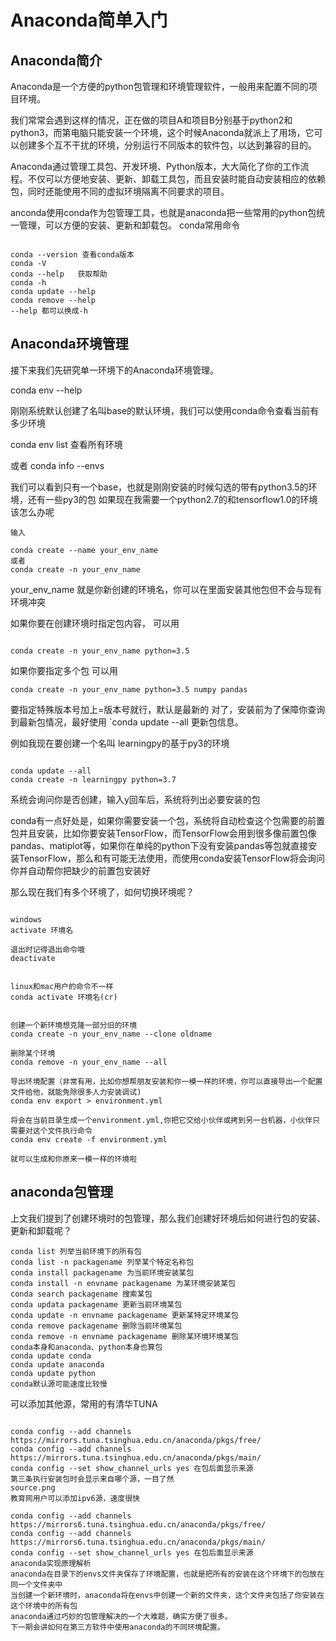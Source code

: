 # Anaconda简单入门

## Anaconda简介

Anaconda是一个方便的python包管理和环境管理软件，一般用来配置不同的项目环境。

我们常常会遇到这样的情况，正在做的项目A和项目B分别基于python2和python3，而第电脑只能安装一个环境，这个时候Anaconda就派上了用场，它可以创建多个互不干扰的环境，分别运行不同版本的软件包，以达到兼容的目的。

Anaconda通过管理工具包、开发环境、Python版本，大大简化了你的工作流程。不仅可以方便地安装、更新、卸载工具包，而且安装时能自动安装相应的依赖包，同时还能使用不同的虚拟环境隔离不同要求的项目。

anconda使用conda作为包管理工具，也就是anaconda把一些常用的python包统一管理，可以方便的安装、更新和卸载包。
conda常用命令

```shell script

conda --version 查看conda版本
conda -V
conda --help   获取帮助
conda -h
conda update --help 
conda remove --help
--help 都可以换成-h
```

## Anaconda环境管理

接下来我们先研究单一环境下的Anaconda环境管理。

conda env --help

刚刚系统默认创建了名叫base的默认环境，我们可以使用conda命令查看当前有多少环境

conda env list 查看所有环境

或者
conda info --envs

我们可以看到只有一个base，也就是刚刚安装的时候勾选的带有python3.5的环境，还有一些py3的包
如果现在我需要一个python2.7的和tensorflow1.0的环境该怎么办呢

```
输入

conda create --name your_env_name  
或者  
conda create -n your_env_name
```

your_env_name 就是你新创建的环境名，你可以在里面安装其他包但不会与现有环境冲突

如果你要在创建环境时指定包内容， 可以用

```shell script

conda create -n your_env_name python=3.5
```

如果你要指定多个包 可以用

```
conda create -n your_env_name python=3.5 numpy pandas
```

要指定特殊版本号加上=版本号就行，默认是最新的
对了，安装前为了保障你查询到最新包情况，最好使用
`conda update --all 更新包信息。

例如我现在要创建一个名叫 learningpy的基于py3的环境

```shell script

conda update --all
conda create -n learningpy python=3.7
```

系统会询问你是否创建，输入y回车后，系统将列出必要安装的包

conda有一点好处是，如果你需要安装一个包，系统将自动检查这个包需要的前置包并且安装，比如你要安装TensorFlow，而TensorFlow会用到很多像前置包像pandas、matiplot等，如果你在单纯的python下没有安装pandas等包就直接安装TensorFlow，那么和有可能无法使用，而使用conda安装TensorFlow将会询问你并自动帮你把缺少的前置包安装好

那么现在我们有多个环境了，如何切换环境呢？

```shell script

windows
activate 环境名

退出时记得退出命令哦
deactivate
```

```shell script

linux和mac用户的命令不一样
conda activate 环境名(cr)

```

```shell script

创建一个新环境想克隆一部分旧的环境
conda create -n your_env_name --clone oldname

删除某个环境
conda remove -n your_env_name --all

导出环境配置（非常有用，比如你想帮朋友安装和你一模一样的环境，你可以直接导出一个配置文件给他，就能免除很多人力安装调试)
conda env export > environment.yml

将会在当前目录生成一个environment.yml,你把它交给小伙伴或拷到另一台机器，小伙伴只需要对这个文件执行命令  
conda env create -f environment.yml

就可以生成和你原来一模一样的环境啦
```

## anaconda包管理

上文我们提到了创建环境时的包管理，那么我们创建好环境后如何进行包的安装、更新和卸载呢？

```
conda list 列举当前环境下的所有包
conda list -n packagename 列举某个特定名称包
conda install packagename 为当前环境安装某包
conda install -n envname packagename 为某环境安装某包
conda search packagename 搜索某包
conda updata packagename 更新当前环境某包
conda update -n envname packagename 更新某特定环境某包
conda remove packagename 删除当前环境某包
conda remove -n envname packagename 删除某环境环境某包
conda本身和anaconda、python本身也算包
conda update conda
conda update anaconda
conda update python
conda默认源可能速度比较慢
```

可以添加其他源，常用的有清华TUNA

```

conda config --add channels https://mirrors.tuna.tsinghua.edu.cn/anaconda/pkgs/free/
conda config --add channels https://mirrors.tuna.tsinghua.edu.cn/anaconda/pkgs/main/
conda config --set show_channel_urls yes 在包后面显示来源
第三条执行安装包时会显示来自哪个源，一目了然
source.png
教育网用户可以添加ipv6源，速度很快

conda config --add channels https://mirrors6.tuna.tsinghua.edu.cn/anaconda/pkgs/free/
conda config --add channels https://mirrors6.tuna.tsinghua.edu.cn/anaconda/pkgs/main/
conda config --set show_channel_urls yes 在包后面显示来源
anaconda实现原理解析
anaconda在目录下的envs文件夹保存了环境配置，也就是把所有的安装在这个环境下的包放在同一个文件夹中
当创建一个新环境时，anaconda将在envs中创建一个新的文件夹，这个文件夹包括了你安装在这个环境中的所有包
anaconda通过巧妙的包管理解决的一个大难题，确实方便了很多。
下一期会讲如何在第三方软件中使用anaconda的不同环境配置。
```
